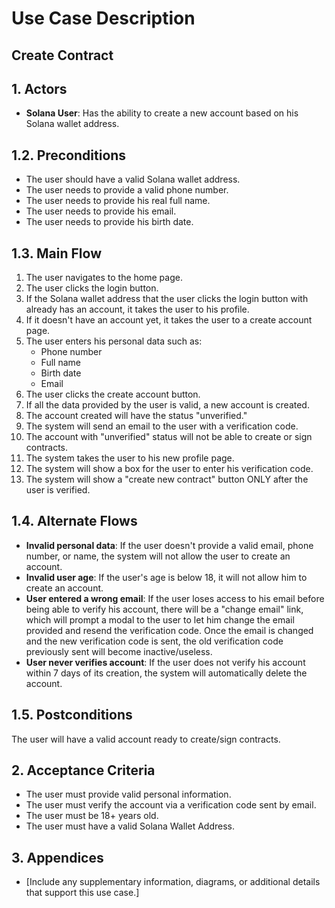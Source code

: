 # Use Case Description

## Create Contract

## 1. Actors

- **Solana User**: Has the ability to create a new account based on his Solana wallet address.

## 1.2. Preconditions

- The user should have a valid Solana wallet address.
- The user needs to provide a valid phone number.
- The user needs to provide his real full name.
- The user needs to provide his email.
- The user needs to provide his birth date.

## 1.3. Main Flow

1. The user navigates to the home page.
2. The user clicks the login button.
3. If the Solana wallet address that the user clicks the login button with already has an account, it takes the user to his profile.
4. If it doesn't have an account yet, it takes the user to a create account page.
5. The user enters his personal data such as:
   - Phone number
   - Full name
   - Birth date
   - Email
6. The user clicks the create account button.
7. If all the data provided by the user is valid, a new account is created.
8. The account created will have the status "unverified."
9. The system will send an email to the user with a verification code.
10. The account with "unverified" status will not be able to create or sign contracts.
11. The system takes the user to his new profile page.
12. The system will show a box for the user to enter his verification code.
13. The system will show a "create new contract" button ONLY after the user is verified.

## 1.4. Alternate Flows

- **Invalid personal data**: If the user doesn't provide a valid email, phone number, or name, the system will not allow the user to create an account.
- **Invalid user age**: If the user's age is below 18, it will not allow him to create an account.
- **User entered a wrong email**: If the user loses access to his email before being able to verify his account, there will be a "change email" link, which will prompt a modal to the user to let him change the email provided and resend the verification code. Once the email is changed and the new verification code is sent, the old verification code previously sent will become inactive/useless.
- **User never verifies account**: If the user does not verify his account within 7 days of its creation, the system will automatically delete the account.

## 1.5. Postconditions

The user will have a valid account ready to create/sign contracts.

## 2. Acceptance Criteria

- The user must provide valid personal information.
- The user must verify the account via a verification code sent by email.
- The user must be 18+ years old.
- The user must have a valid Solana Wallet Address.

## 3. Appendices

- [Include any supplementary information, diagrams, or additional details that support this use case.]
